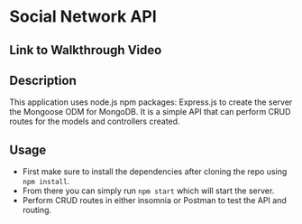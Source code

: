 # Social Network API

## Link to Walkthrough Video


## Description
This application uses node.js npm packages: Express.js to create the server the Mongoose ODM for MongoDB. It is a simple API that can perform CRUD routes for the models and controllers created.

## Usage 
- First make sure to install the dependencies after cloning the repo using `npm install`.
- From there you can simply run `npm start` which will start the server.
- Perform CRUD routes in either insomnia or Postman to test the API and routing.
